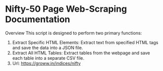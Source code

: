 # Nifty-50 Page Web-Scraping Documentation

Overview
This script is designed to perform two primary functions:
1.	Extract Specific HTML Elements: Extract text from specified HTML tags and save the data into a JSON file.
2.	Extract All HTML Tables: Extract tables from the webpage and save each table into a separate CSV file.
3.	Url: https://groww.in/indices/nifty

